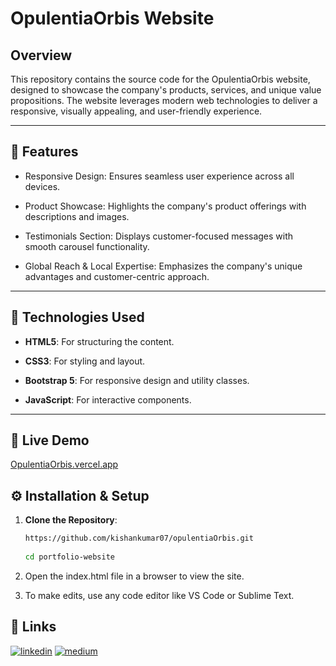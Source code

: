 # OpulentiaOrbis Website
## Overview

This repository contains the source code for the OpulentiaOrbis website, designed to showcase the company's products, services, and unique value propositions. The website leverages modern web technologies to deliver a responsive, visually appealing, and user-friendly experience.

---

## 🌟 Features

- Responsive Design: Ensures seamless user experience across all devices.

- Product Showcase: Highlights the company's product offerings with descriptions and images.

- Testimonials Section: Displays customer-focused messages with smooth carousel functionality.

- Global Reach & Local Expertise: Emphasizes the company's unique advantages and customer-centric approach.

---

## 🚀 Technologies Used

- **HTML5**: For structuring the content.

- **CSS3**: For styling and layout.

- **Bootstrap 5**: For responsive design and utility classes.

- **JavaScript**: For interactive components.

---





## 🔗 Live Demo

[OpulentiaOrbis.vercel.app](https://opulentia-orbis.vercel.app/)




## ⚙️ Installation & Setup

1. **Clone the Repository**:
   ```bash
   https://github.com/kishankumar07/opulentiaOrbis.git
  
   cd portfolio-website
   ```
2. Open the index.html file in a browser to view the site.

3. To make edits, use any code editor like VS Code or Sublime Text.


## 🔗 Links


[![linkedin](https://img.shields.io/badge/linkedin-0A66C2?style=for-the-badge&logo=linkedin&logoColor=white)](https://www.linkedin.com/in/kishan-ta)
[![medium](https://img.shields.io/badge/medium-12100E?style=for-the-badge&logo=medium&logoColor=white)](https://medium.com/@kishantashok)



